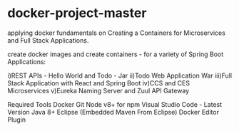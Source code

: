 # docker-project-master

applying docker fundamentals on Creating a Containers for Microservices and Full Stack Applications.

create docker images and create containers - for a variety of Spring Boot Applications:

i)REST APIs - Hello World and Todo - Jar
ii)Todo Web Application War
iii)Full Stack Application with React and Spring Boot
iv)CCS and CES Microservices
v)Eureka Naming Server and Zuul API Gateway


Required Tools
Docker
Git
Node v8+ for npm
Visual Studio Code - Latest Version
Java 8+
Eclipse (Embedded Maven From Eclipse)
Docker Editor Plugin

